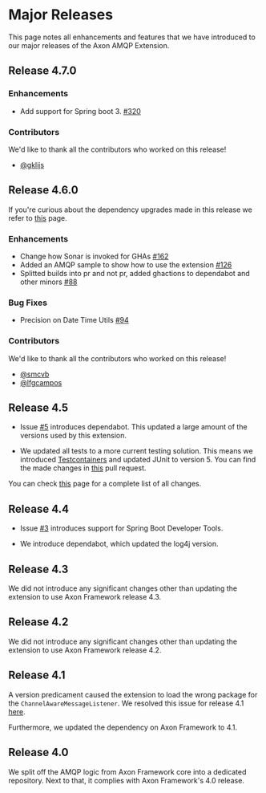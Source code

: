 # Major Releases

This page notes all enhancements and features that we have introduced to our major releases of the Axon AMQP Extension.

## Release 4.7.0

### Enhancements

- Add support for Spring boot 3. [#320](https://github.com/AxonFramework/extension-amqp/pull/320)

### Contributors

We'd like to thank all the contributors who worked on this release!

- [@gklijs](https://github.com/gklijs)

## Release 4.6.0

If you're curious about the dependency upgrades made in this release we refer to [this](https://github.com/AxonFramework/extension-amqp/releases/tag/axon-amqp-4.6.0) page.

### Enhancements

- Change how Sonar is invoked for GHAs [#162](https://github.com/AxonFramework/extension-amqp/pull/162)
- Added an AMQP sample to show how to use the extension [#126](https://github.com/AxonFramework/extension-amqp/pull/126)
- Splitted builds into pr and not pr, added ghactions to dependabot and other minors [#88](https://github.com/AxonFramework/extension-amqp/pull/88)

### Bug Fixes

- Precision on Date Time Utils [#94](https://github.com/AxonFramework/extension-amqp/issues/94)

### Contributors

We'd like to thank all the contributors who worked on this release!

- [@smcvb](https://github.com/smcvb)
- [@lfgcampos](https://github.com/lfgcampos)

## Release 4.5

* Issue [#5](https://github.com/AxonFramework/extension-amqp/pull/5) introduces dependabot.
  This updated a large amount of the versions used by this extension.

* We updated all tests to a more current testing solution.
  This means we introduced [Testcontainers](https://www.testcontainers.org/) and updated JUnit to version 5.
  You can find the made changes in [this](https://github.com/AxonFramework/extension-amqp/pull/44) pull request.

You can check [this](https://github.com/AxonFramework/extension-amqp/releases/tag/axon-amqp-4.5) page for a complete list of all changes.

## Release 4.4

* Issue [#3](https://github.com/AxonFramework/extension-amqp/pull/3) introduces support for Spring Boot Developer Tools.

* We introduce dependabot, which updated the log4j version. 

## Release 4.3

We did not introduce any significant changes other than updating the extension to use Axon Framework release 4.3.

## Release 4.2

We did not introduce any significant changes other than updating the extension to use Axon Framework release 4.2.

## Release 4.1

A version predicament caused the extension to load the wrong package for the `ChannelAwareMessageListener`.
We resolved this issue for release 4.1 [here](https://github.com/AxonFramework/extension-amqp/issues/1).

Furthermore, we updated the dependency on Axon Framework to 4.1.

## Release 4.0

We split off the AMQP logic from Axon Framework core into a dedicated repository.
Next to that, it complies with Axon Framework's 4.0 release.
